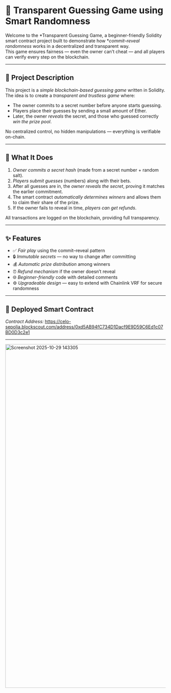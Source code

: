 # 🎯 Transparent Guessing Game using Smart Randomness

Welcome to the *Transparent Guessing Game, a beginner-friendly Solidity smart contract project built to demonstrate how **commit–reveal randomness* works in a decentralized and transparent way.  
This game ensures fairness — even the owner can’t cheat — and all players can verify every step on the blockchain.

---

## 🧩 Project Description

This project is a *simple blockchain-based guessing game* written in Solidity.  
The idea is to create a *transparent and trustless game* where:

- The owner commits to a secret number before anyone starts guessing.  
- Players place their guesses by sending a small amount of Ether.  
- Later, the owner *reveals* the secret, and those who guessed correctly *win the prize pool*.  

No centralized control, no hidden manipulations — everything is verifiable on-chain.

---

## 🚀 What It Does

1. *Owner commits a secret hash* (made from a secret number + random salt).  
2. *Players submit guesses* (numbers) along with their bets.  
3. After all guesses are in, the *owner reveals the secret*, proving it matches the earlier commitment.  
4. The smart contract *automatically determines winners* and allows them to claim their share of the prize.  
5. If the owner fails to reveal in time, *players can get refunds*.

All transactions are logged on the blockchain, providing full transparency.

---

## ✨ Features

- ✅ *Fair play* using the commit–reveal pattern  
- 🔒 *Immutable secrets* — no way to change after committing  
- 💰 *Automatic prize distribution* among winners  
- ⏰ *Refund mechanism* if the owner doesn’t reveal  
- 🌐 *Beginner-friendly* code with detailed comments  
- ⚙ *Upgradeable design* — easy to extend with Chainlink VRF for secure randomness  

---

## 🔗 Deployed Smart Contract

*Contract Address:* https://celo-sepolia.blockscout.com/address/0xd5AB94fC734D1Dacf9E9D59C6Ed1c07BD0D3c2e1  

---

<img width="1920" height="1080" alt="Screenshot 2025-10-29 143305" src="https://github.com/user-attachments/assets/82de59c8-c089-43ec-8097-74f08317a9be" />

